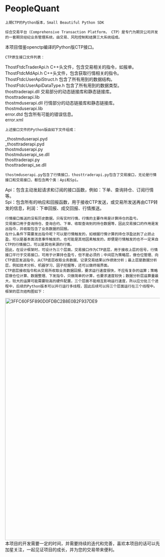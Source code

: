 # PeopleQuant
    上期CTP的Python版本，Small Beautiful Python SDK

    综合交易平台（Comprehensive Transaction Platform， CTP）是专门为期货公司开发的一套期货经纪业务管理系统，由交易、风险控制和结算三大系统组成。
本项目借鉴openctp编译的Python版CTP接口。

    CTP原生接口文件列表：  
ThostFtdcTraderApi.h    C++头文件，包含交易相关的指令，如报单。  
ThostFtdcMdApi.h    C++头文件，包含获取行情相关的指令。  
ThostFtdcUserApiStruct.h    包含了所有用到的数据结构。  
ThostFtdcUserApiDataType.h    包含了所有用到的数据类型。  
thosttraderapi.dll    交易部分的动态链接库和静态链接库。  
thosttraderapi.lib  
thostmduserapi.dll    行情部分的动态链接库和静态链接库。  
thostmduserapi.lib  
error.dtd    包含所有可能的错误信息。  
error.xml

    上述接口文件的Python版由如下文件组成：  
_thostmduserapi.pyd  
_thosttraderapi.pyd  
thostmduserapi.py  
thostmduserapi_se.dll  
thosttraderapi.py  
thosttraderapi_se.dll  

    thostmduserapi.py包含了行情接口，thosttraderapi.py包含了交易接口，无论是行情接口和交易接口，都包含两个类：Api和Spi。  
Api：包含主动发起请求和订阅的接口函数，例如：下单、查询持仓、订阅行情等。  
Spi：包含所有的响应和回报函数，用于接收CTP发送，或交易所发送再由CTP转发的信息，利润：下单回报、成交回报、行情推送。

    行情接口推送的没有历史数据，只有实时行情，行情的主要作用是计算持仓的盈亏。  
    交易接口用于查询持仓、查询合约、下单、收取查询到的持仓数据等，因此交易接口的作用是发出指令，并收取包含了业务数据的回报。  
    在什么条件下需要发出指令呢？可以是行情触发的，如根据行情计算的持仓浮盈达到了止损止盈，可以是基本面消息事件触发的，也可能是其他因素触发的，即便是行情触发的也不一定来自CTP的行情接口，可以是其他来源的行情。  
    因此，在设计框架时，可设计为三个层面，交易接口作为CTP底层，用于接收上层的信号，行情接口平行于交易接口，可用于计算持仓盈亏，但不是必须的；中间层为策略层，做仓位管理、向CTP底层发送指令、从CTP底层收取业务数据、记录交易结果以作绩效分析；最上层是数据分析层，例如技术分析、机器学习、因子挖掘等，还可以做终端界面。  
    CTP底层接收指令和从交易所收取业务数据回报，要求运行速度很快，不应有复杂的运算；策略层做仓位计算、数据整理、下发指令，只做简单的计算，也要求速度较快；数据分析层运算量最大，较大的运算可能需要较高的硬件配置，三个层面不能相互影响运行速度，所以应分处三个进程中，后续的Python版本可以并行运行多线程，因此后续可以将三个层面运行在三个线程中。  
    框架的层次结构图如下：  
<img width="649" height="789" alt="3FFC60F5F890D0FDBC2B8E0B2F937DE9" src="https://github.com/user-attachments/assets/5c9bdc43-a3b7-483f-a884-f1939872470b" />
<br>    本项目的开发需要一定的时间，并需要持续的迭代和完善，喜欢本项目的话可以先加星关注，一起见证项目的成长，并为您的交易带来便利。


